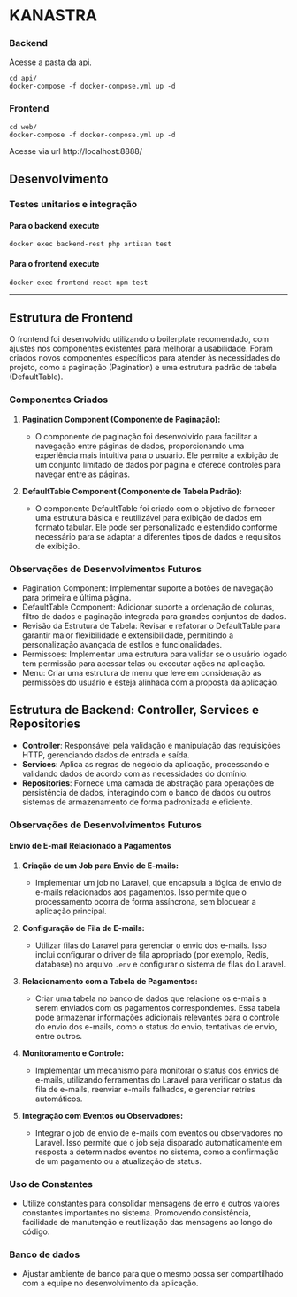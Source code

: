 # KANASTRA
### Backend
Acesse a pasta da api.
```shell
cd api/
docker-compose -f docker-compose.yml up -d
```
### Frontend
```shell
cd web/
docker-compose -f docker-compose.yml up -d
```
Acesse via url http://localhost:8888/

## Desenvolvimento
### Testes unitarios e integração
#### Para o backend execute
```shell
docker exec backend-rest php artisan test
```
#### Para o frontend execute
```shell
docker exec frontend-react npm test
```
***

## Estrutura de Frontend

O frontend foi desenvolvido utilizando o boilerplate recomendado, com ajustes nos componentes existentes para melhorar a usabilidade. Foram criados novos componentes específicos para atender às necessidades do projeto, como a paginação (Pagination) e uma estrutura padrão de tabela (DefaultTable).

### Componentes Criados

1. **Pagination Component (Componente de Paginação):**
   - O componente de paginação foi desenvolvido para facilitar a navegação entre páginas de dados, proporcionando uma experiência mais intuitiva para o usuário. Ele permite a exibição de um conjunto limitado de dados por página e oferece controles para navegar entre as páginas.

2. **DefaultTable Component (Componente de Tabela Padrão):**
   - O componente DefaultTable foi criado com o objetivo de fornecer uma estrutura básica e reutilizável para exibição de dados em formato tabular. Ele pode ser personalizado e estendido conforme necessário para se adaptar a diferentes tipos de dados e requisitos de exibição.

### Observações de Desenvolvimentos Futuros
- Pagination Component: Implementar suporte a botões de navegação para primeira e última página.
- DefaultTable Component: Adicionar suporte a ordenação de colunas, filtro de dados e paginação integrada para grandes conjuntos de dados.
- Revisão da Estrutura de Tabela: Revisar e refatorar o DefaultTable para garantir maior flexibilidade e extensibilidade, permitindo a personalização avançada de estilos e funcionalidades.
- Permissoes: Implementar uma estrutura para validar se o usuário logado tem permissão para acessar telas ou executar ações na aplicação.
- Menu: Criar uma estrutura de menu que leve em consideração as permissões do usuário e esteja alinhada com a proposta da aplicação.

## Estrutura de Backend: Controller, Services e Repositories

- **Controller**: Responsável pela validação e manipulação das requisições HTTP, gerenciando dados de entrada e saída.
- **Services**: Aplica as regras de negócio da aplicação, processando e validando dados de acordo com as necessidades do domínio.
- **Repositories**: Fornece uma camada de abstração para operações de persistência de dados, interagindo com o banco de dados ou outros sistemas de armazenamento de forma padronizada e eficiente.

### Observações de Desenvolvimentos Futuros

#### Envio de E-mail Relacionado a Pagamentos

1. **Criação de um Job para Envio de E-mails:**
   - Implementar um job no Laravel, que encapsula a lógica de envio de e-mails relacionados aos pagamentos. Isso permite que o processamento ocorra de forma assíncrona, sem bloquear a aplicação principal.

2. **Configuração de Fila de E-mails:**
   - Utilizar filas do Laravel para gerenciar o envio dos e-mails. Isso inclui configurar o driver de fila apropriado (por exemplo, Redis, database) no arquivo `.env` e configurar o sistema de filas do Laravel.

3. **Relacionamento com a Tabela de Pagamentos:**
   - Criar uma tabela no banco de dados que relacione os e-mails a serem enviados com os pagamentos correspondentes. Essa tabela pode armazenar informações adicionais relevantes para o controle do envio dos e-mails, como o status do envio, tentativas de envio, entre outros.

4. **Monitoramento e Controle:**
   - Implementar um mecanismo para monitorar o status dos envios de e-mails, utilizando ferramentas do Laravel para verificar o status da fila de e-mails, reenviar e-mails falhados, e gerenciar retries automáticos.

5. **Integração com Eventos ou Observadores:**
   - Integrar o job de envio de e-mails com eventos ou observadores no Laravel. Isso permite que o job seja disparado automaticamente em resposta a determinados eventos no sistema, como a confirmação de um pagamento ou a atualização de status.

### Uso de Constantes
 - Utilize constantes para consolidar mensagens de erro e outros valores constantes importantes no sistema. Promovendo consistência, facilidade de manutenção e reutilização das mensagens ao longo do código.

### Banco de dados
 - Ajustar ambiente de banco para que o mesmo possa ser compartilhado com a equipe no desenvolvimento da aplicação.
